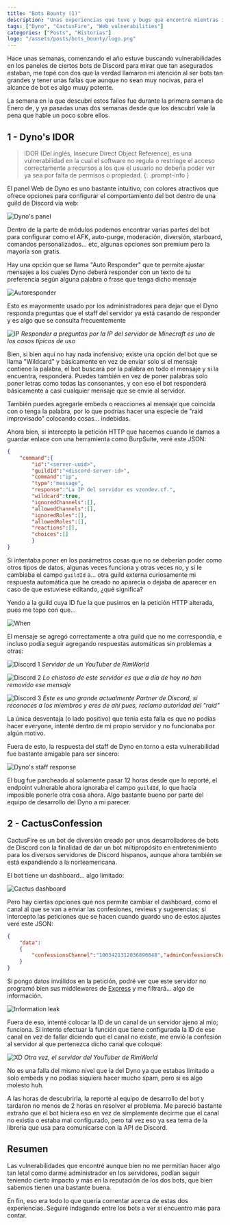 ```yaml
---
title: "Bots Bounty (1)"
description: "Unas experiencias que tuve y bugs que encontré mientras intentaba buscarle vulnerabilidades a bots de Discord."
tags: ["Dyno", "CactusFire", "Web vulnerabilities"]
categories: ["Posts", "Historias"]
logo: "/assets/posts/bots_bounty/logo.png"
---
```


Hace unas semanas, comenzando el año estuve buscando vulnerabilidades en los paneles de ciertos bots de Discord para mirar que tan asegurados estaban, me topé con dos que la verdad llamaron mi atención al ser bots tan grandes y tener unas fallas que aunque no sean muy nocivas, para el alcance de bot es algo muuy potente.

La semana en la que descubrí estos fallos fue durante la primera semana de Enero de, y ya pasadas unas dos semanas desde que los descubrí vale la pena que hable un poco sobre ellos.

## 1 - Dyno's IDOR

> IDOR (Del inglés, Insecure Direct Object Reference), es una vulnerabilidad en la cual el software no regula o restringe el acceso correctamente a recursos a los que el usuario no debería poder ver ya sea por falta de permisos o propiedad.
{: .prompt-info }

El panel Web de Dyno es uno bastante intuitivo, con colores atractivos que ofrece opciones para configurar el comportamiento del bot dentro de una guild de Discord via web:

![Dyno's panel](/assets/posts/bots_bounty/dyno_panel.png)

Dentro de la parte de módulos podemos encontrar varias partes del bot para configurar como el AFK, auto-purge, moderación, diversión, starboard, comandos personalizados... etc, algunas opciones son premium pero la mayoría son gratis.

Hay una opción que se llama "Auto Responder" que te permite ajustar mensajes a los cuales Dyno deberá responder con un texto de tu preferencia según alguna palabra o frase que tenga dicho mensaje

![Autoresponder](/assets/posts/bots_bounty/autoresponder.png)

Esto es mayormente usado por los administradores para dejar que el Dyno responda preguntas que el staff del servidor ya está casando de responder y es algo que se consulta frecuentemente

![IP](/assets/posts/bots_bounty/ipmc.png)
*Responder a preguntas por la IP del servidor de Minecraft es uno de los casos típicos de uso*

Bien, si bien aquí no hay nada inofensivo; existe una opción del bot que se llama "Wildcard" y básicamente en vez de enviar solo si el mensaje contiene la palabra, el bot buscará por la palabra en todo el mensaje y si la encuentra, responderá. Puedes también en vez de poner palabras solo poner letras como todas las consonantes, y con eso el bot responderá básicamente a casi cualquier mensaje que se envie al servidor.

También puedes agregarle embeds o reacciones al mensaje que coincida con o tenga la palabra, por lo que podrías hacer una especie de "raid improvisado" colocando cosas... indebidas.

Ahora bien, si intercepto la petición HTTP que hacemos cuando le damos a guardar enlace con una herramienta como BurpSuite, veré este JSON:

```json
{
    "command":{
        "id":"<server-uuid>",
        "guildId":"<discord-server-id>",
        "command":"ip",
        "type":"message",
        "response":"La IP del servidor es vzondev.cf.",
        "wildcard":true,
        "ignoredChannels":[],
        "allowedChannels":[],
        "ignoredRoles":[],
        "allowedRoles":[],
        "reactions":[],
        "choices":[]
        }
}
```

Si intentaba poner en los parámetros cosas que no se deberían poder como otros tipos de datos, algunas veces funciona y otras veces no, y si le cambiaba el campo `guildId` a... otra guild externa curiosamente mi respuesta automática que he creado no aparecía o dejaba de aparecer en caso de que estuviese editando, ¿qué significa?

Yendo a la guild cuya ID fue la que pusimos en la petición HTTP alterada, pues me topo con que...

![When](/assets/posts/bots_bounty/when.png)

El mensaje se agregó correctamente a otra guild que no me correspondía, e incluso podía seguir agregando respuestas automáticas sin problemas a otras:

![Discord 1](/assets/posts/bots_bounty/dc1.png)
*Servidor de un YouTuber de RimWorld*

![Discord 2](/assets/posts/bots_bounty/dc2.png)
*Lo chistoso de este servidor es que a día de hoy no han removido ese mensaje*

![Discord 3](/assets/posts/bots_bounty/dc3.png)
*Este es uno grande actualmente Partner de Discord, si reconoces a los miembros y eres de ahí pues, reclamo autoridad del "raid"*

La única desventaja (o lado positivo) que tenía esta falla es que no podías hacer everyone, intenté dentro de mi propio servidor y no funcionaba por algún motivo.

Fuera de esto, la respuesta del staff de Dyno en torno a esta vulnerabilidad fue bastante amigable para ser sincero:

![Dyno's staff response](/assets/posts/bots_bounty/dynoresp.png)

El bug fue parcheado al solamente pasar 12 horas desde que lo reporté, el endpoint vulnerable ahora ignoraba el campo `guildId`, lo que hacía imposible ponerle otra cosa ahora. Algo bastante bueno por parte del equipo de desarrollo del Dyno a mi parecer.

## 2 - CactusConfession

CactusFire es un bot de diversión creado por unos desarrolladores de bots de Discord con la finalidad de dar un bot miltipropósito en entretenimiento para los diversos servidores de Discord hispanos, aunque ahora también se está expandiendo a la norteamericana.

El bot tiene un dashboard... algo limitado:

![Cactus dashboard](/assets/posts/bots_bounty/cactusfire.png)

Pero hay ciertas opciones que nos permite cambiar el dashboard, como el canal al que se van a enviar las confesiones, reviews y sugerencias; si intercepto las peticiones que se hacen cuando guardo uno de estos ajustes veré este JSON:

```json
{
    "data":
    {
        "confessionsChannel":"1003421312036896848","adminConfessionsChannel":"1003421311554564172"
    }
}
```

Si pongo datos inválidos en la petición, podré ver que este servidor no programó bien sus middlewares de [Express](https://es.wikipedia.org/wiki/Express.js) y me filtrará... algo de información.

![Information leak](/assets/posts/bots_bounty/cactusleak.png)

Fuera de eso, intenté colocar la ID de un canal de un servidor ajeno al mio; funciona. Si intento efectuar la función que tiene configurada la ID de ese canal en vez de fallar diciendo que el canal no existe, me envió la confesión al servidor al que pertenezca dicho canal que coloqué:

![XD](/assets/posts/bots_bounty/cactusconfession.png)
*Otra vez, el servidor del YouTuber de RimWorld*

No es una falla del mismo nivel que la del Dyno ya que estabas limitado a solo embeds y no podías siquiera hacer mucho spam, pero si es algo molesto huh.

A las horas de descubrirla, la reporté al equipo de desarrollo del bot y tardaron no menos de 2 horas en resolver el problema. Me pareció bastante extraño que el bot hiciera eso en vez de simplemente decirme que el canal no existia o estaba mal configurado, pero tal vez eso ya sea tema de la librería que usa para comunicarse con la API de Discord.

## Resumen

Las vulnerabilidades que encontré aunque bien no me permitían hacer algo tan letal como darme administrador en los servidores, podían seguir teniendo cierto impacto y más en la reputación de los dos bots, que bien sabemos tienen una bastante buena.

En fin, eso era todo lo que quería comentar acerca de estas dos experiencias. Seguiré indagando entre los bots a ver si encuentro más para contar.